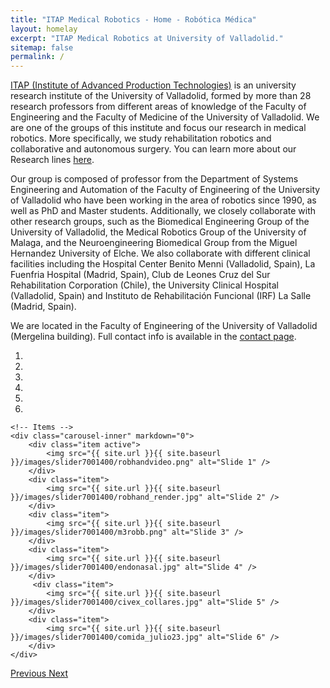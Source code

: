 ```yaml
---
title: "ITAP Medical Robotics - Home - Robótica Médica"
layout: homelay
excerpt: "ITAP Medical Robotics at University of Valladolid."
sitemap: false
permalink: /
---
```


  

[ITAP (Institute of Advanced Production Technologies)](https://www.itap.uva.es/) is an university research institute of the University of Valladolid, formed by more than 28 research professors from different areas of knowledge of the Faculty of Engineering and the Faculty of Medicine of the University of Valladolid. 
We are one of the groups of this institute and focus our research in medical robotics. More specifically, we study rehabilitation robotics and collaborative and autonomous surgery. You can learn more about our Research lines [here](/research).

Our group is composed of professor from the Department of Systems Engineering and Automation of the Faculty of Engineering of the University of Valladolid who have been working in the area of robotics since 1990, 
as well as PhD and Master students. Additionally, we closely collaborate with other research groups, such as the Biomedical Engineering Group of the University of Valladolid, the Medical Robotics Group of the University of
Malaga, and the Neuroengineering Biomedical Group from the Miguel Hernandez University of Elche. We also collaborate with different clinical facilities including the Hospital Center Benito Menni (Valladolid, Spain), La Fuenfria Hospital (Madrid, Spain), Club de Leones Cruz del Sur Rehabilitation Corporation (Chile), the University Clinical Hospital (Valladolid, Spain) and Instituto de Rehabilitación Funcional (IRF) La Salle (Madrid, Spain).

We are located in the Faculty of Engineering of the University of Valladolid (Mergelina building). Full contact info is available in the [contact page](/contact).

<div markdown="0" id="carousel" class="carousel slide" data-ride="carousel" data-interval="4000" data-pause="hover" >
    <!-- Menu -->
    <ol class="carousel-indicators">
        <li data-target="#carousel" data-slide-to="0" class="active"></li>
        <li data-target="#carousel" data-slide-to="1"></li>
        <li data-target="#carousel" data-slide-to="2"></li>
        <li data-target="#carousel" data-slide-to="3"></li>
        <li data-target="#carousel" data-slide-to="4"></li>
        <li data-target="#carousel" data-slide-to="5"></li>
    </ol>

    <!-- Items -->
    <div class="carousel-inner" markdown="0">
        <div class="item active">
            <img src="{{ site.url }}{{ site.baseurl }}/images/slider7001400/robhandvideo.png" alt="Slide 1" />
        </div>
        <div class="item">
            <img src="{{ site.url }}{{ site.baseurl }}/images/slider7001400/robhand_render.jpg" alt="Slide 2" />
        </div>
        <div class="item">
            <img src="{{ site.url }}{{ site.baseurl }}/images/slider7001400/m3robb.png" alt="Slide 3" />
        </div>
        <div class="item">
            <img src="{{ site.url }}{{ site.baseurl }}/images/slider7001400/endonasal.jpg" alt="Slide 4" />
        </div>       
         <div class="item">
            <img src="{{ site.url }}{{ site.baseurl }}/images/slider7001400/civex_collares.jpg" alt="Slide 5" />
        </div>
        <div class="item">
            <img src="{{ site.url }}{{ site.baseurl }}/images/slider7001400/comida_julio23.jpg" alt="Slide 6" />
        </div>
    </div>
  <a class="left carousel-control" href="#carousel" role="button" data-slide="prev">
    <span class="glyphicon glyphicon-chevron-left" aria-hidden="true"></span>
    <span class="sr-only">Previous</span>
  </a>
  <a class="right carousel-control" href="#carousel" role="button" data-slide="next">
    <span class="glyphicon glyphicon-chevron-right" aria-hidden="true"></span>
    <span class="sr-only">Next</span>
  </a>
</div>

<!--

We are grateful for funding from Leiden University, [NWO](www.nwo.nl) ([Vidi talent scheme](http://www.nwo.nl/en/research-and-results/programmes/Talent+Scheme) and the [Frontiers in Nanoscience program](https://www.universiteitleiden.nl/en/research/research-projects/science/frontiers-of-nanoscience-nanofront)), and from an [ERC starting grant](https://erc.europa.eu/funding/starting-grants).

<figure class="fourth">
  <img src="{{ site.url }}{{ site.baseurl }}/images/logopic/Logo_Leiden.jpg" style="width: 210px">
  <img src="{{ site.url }}{{ site.baseurl }}/images/logopic/Logo_Nanofront.jpg" style="width: 110px">
  <img src="{{ site.url }}{{ site.baseurl }}/images/logopic/Logo_NWO.jpg" style="width: 120px">
  <img src="{{ site.url }}{{ site.baseurl }}/images/logopic/Logo_ERC.jpg" style="width: 110px">
</figure>

-->
